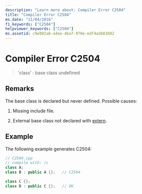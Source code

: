 ```yaml
---
description: "Learn more about: Compiler Error C2504"
title: "Compiler Error C2504"
ms.date: "11/04/2016"
f1_keywords: ["C2504"]
helpviewer_keywords: ["C2504"]
ms.assetid: c9e002a6-a4ee-4ba7-970e-edf4adb83692
---
```

# Compiler Error C2504

> 'class' : base class undefined

## Remarks

The base class is declared but never defined. Possible causes:

1. Missing include file.

1. External base class not declared with [extern](../../cpp/extern-cpp.md).

## Example

The following example generates C2504:

```cpp
// C2504.cpp
// compile with: /c
class A;
class B : public A {};   // C2504

class C {};
class D : public C {};   // OK
```
